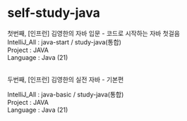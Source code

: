 # self-study-java


첫번째, [인프런] 김영한의 자바 입문 - 코드로 시작하는 자바 첫걸음</br>
IntelliJ_All : java-start / study-java(통합) </br>
Project : JAVA </br>
Language : Java (21) </br>

<br/>
두번째, [인프런] 김영한의 실전 자바 - 기본편 <br/>

IntelliJ_All : java-basic / study-java(통합) </br>
Project : JAVA </br>
Language : Java (21) </br>

